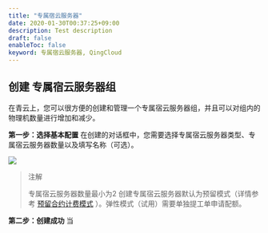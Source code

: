 ```yaml
---
title: "专属宿云服务器"
date: 2020-01-30T00:37:25+09:00
description: Test description
draft: false
enableToc: false
keyword: 专属宿云服务器, QingCloud
---
```


## 创建 专属宿云服务器组

在青云上，您可以很方便的创建和管理一个专属宿云服务器组，并且可以对组内的物理机数量进行增加和减少。

**第一步：选择基本配置** 在创建的对话框中，您需要选择专属宿云服务器类型、专属宿云服务器数量以及填写名称（可选）。

![](/compute/dedicated-host/manual/_images/create_dhg_1.png)

> 注解
>
> 专属宿云服务器数量最小为2
> 创建专属宿云服务器默认为预留模式（详情参考 [预留合约计费模式](/compute/dedicated-host/billing/reserved_contract) ）。弹性模式（试用）需要单独提工单申请配额。

**第二步：创建成功** 当